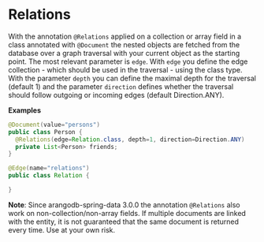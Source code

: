 <!-- don't edit here, it's from https://@github.com/arangodb/spring-data.git / docs/Drivers/ -->
# Relations

With the annotation `@Relations` applied on a collection or array field in a class annotated with `@Document` the nested objects are fetched from the database over a graph traversal with your current object as the starting point. The most relevant parameter is `edge`. With `edge` you define the edge collection - which should be used in the traversal - using the class type. With the parameter `depth` you can define the maximal depth for the traversal (default 1) and the parameter `direction` defines whether the traversal should follow outgoing or incoming edges (default Direction.ANY).

**Examples**

```java
@Document(value="persons")
public class Person {
  @Relations(edge=Relation.class, depth=1, direction=Direction.ANY)
  private List<Person> friends;
}

@Edge(name="relations")
public class Relation {

}
```

**Note**: Since arangodb-spring-data 3.0.0 the annotation `@Relations` also work on non-collection/non-array fields. If multiple documents are linked with the entity, it is not guaranteed that the same document is returned every time. Use at your own risk.
